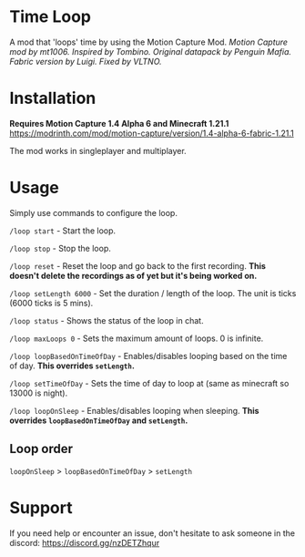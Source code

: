 # Time Loop
A mod that 'loops' time by using the Motion Capture Mod.
*Motion Capture mod by mt1006. Inspired by Tombino. Original datapack by Penguin Mafia. Fabric version by Luigi. Fixed by VLTNO.*

# Installation
**Requires Motion Capture 1.4 Alpha 6 and Minecraft 1.21.1**
https://modrinth.com/mod/motion-capture/version/1.4-alpha-6-fabric-1.21.1

The mod works in singleplayer and multiplayer.

# Usage
Simply use commands to configure the loop.

`/loop start` - Start the loop.

`/loop stop` - Stop the loop.

`/loop reset` - Reset the loop and go back to the first recording. **This doesn't delete the recordings as of yet but it's being worked on.**

`/loop setLength 6000` - Set the duration / length of the loop. The unit is ticks (6000 ticks is 5 mins).

`/loop status` - Shows the status of the loop in chat.

`/loop maxLoops 0` - Sets the maximum amount of loops. 0 is infinite.

`/loop loopBasedOnTimeOfDay` - Enables/disables looping based on the time of day. **This overrides `setLength`.**

`/loop setTimeOfDay` - Sets the time of day to loop at (same as minecraft so 13000 is night).

`/loop loopOnSleep` - Enables/disables looping when sleeping. **This overrides `loopBasedOnTimeOfDay` and `setLength`.**

## Loop order
`loopOnSleep` > `loopBasedOnTimeOfDay` > `setLength`

# Support
If you need help or encounter an issue, don't hesitate to ask someone in the discord: https://discord.gg/nzDETZhqur

